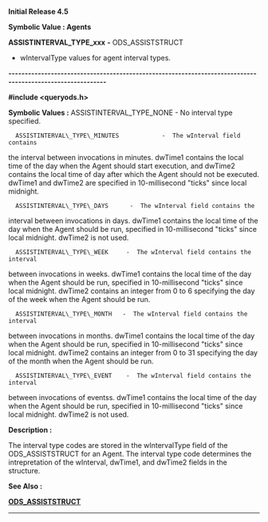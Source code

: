 




<!--
 /\* Font Definitions \*/
 @font-face
 {font-family:Helv;
 panose-1:2 11 6 4 2 2 2 3 2 4;}
@font-face
 {font-family:"Cambria Math";
 panose-1:2 4 5 3 5 4 6 3 2 4;}
 /\* Style Definitions \*/
 p.MsoNormal, li.MsoNormal, div.MsoNormal
 {margin-top:0cm;
 margin-right:0cm;
 margin-bottom:8.0pt;
 margin-left:0cm;
 line-height:107%;
 font-size:11.0pt;
 font-family:"Calibri",sans-serif;}
.MsoChpDefault
 {font-size:11.0pt;}
.MsoPapDefault
 {margin-bottom:8.0pt;
 line-height:107%;}
 /\* Page Definitions \*/
 @page WordSection1
 {size:612.0pt 792.0pt;
 margin:72.0pt 72.0pt 72.0pt 72.0pt;}
div.WordSection1
 {page:WordSection1;}
-->




**Initial Release 4.5**



**Symbolic Value : Agents**



**ASSISTINTERVAL\_TYPE\_xxx** **-** ODS\_ASSISTSTRUCT
- wIntervalType values for agent interval types.


**----------------------------------------------------------------------------------------------------------**



**#include <queryods.h>**


 **Symbolic Values :**      ASSISTINTERVAL\_TYPE\_NONE      -  No interval type specified.  

  

      ASSISTINTERVAL\_TYPE\_MINUTES            -  The wInterval field contains
the interval between invocations in minutes. dwTime1 contains the local time of
the day when the Agent should start execution, and dwTime2 contains the local
time of day after which the Agent should not be executed. dwTime1 and dwTime2 are
specified in 10-millisecond "ticks" since local midnight.  

  

      ASSISTINTERVAL\_TYPE\_DAYS      -  The wInterval field contains the
interval between invocations in days. dwTime1 contains the local time of the
day when the Agent should be run, specified in 10-millisecond "ticks"
since local midnight. dwTime2 is not used.  

  

      ASSISTINTERVAL\_TYPE\_WEEK     -  The wInterval field contains the interval
between invocations in weeks. dwTime1 contains the local time of the day when
the Agent should be run, specified in 10-millisecond "ticks" since
local midnight. dwTime2 contains an integer from 0 to 6 specifying the day of
the week when the Agent should be run.  

  

      ASSISTINTERVAL\_TYPE\_MONTH   -  The wInterval field contains the interval
between invocations in months. dwTime1 contains the local time of the day when
the Agent should be run, specified in 10-millisecond "ticks" since
local midnight. dwTime2 contains an integer from 0 to 31 specifying the day of
the month when the Agent should be run.  

  

      ASSISTINTERVAL\_TYPE\_EVENT    -  The wInterval field contains the interval
between invocations of eventss. dwTime1 contains the local time of the day when
the Agent should be run, specified in 10-millisecond "ticks" since
local midnight. dwTime2 is not used.  

  




**Description :**



The interval
type codes are stored in the wIntervalType field of the ODS\_ASSISTSTRUCT for an
Agent.  The interval type code determines the intrepretation of the wInterval,
dwTime1, and dwTime2 fields in the structure.


 **See Also :**


**[ODS\_ASSISTSTRUCT](notes:///8525872100478C66/61FD4E9848264AD28525620B006BA8BD/540A215A94BACC0385256261006222BC)**



----------------------------------------------------------------------------------------------------------


 






